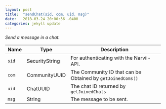 ```yaml
---
layout: post
title:  "sendChat(sid, com, uid, msg)"
date:   2018-03-24 20:00:36 -0400
categories: jekyll update
---
```

*Send a message in a chat.*

| Name  | Type           | Description                                                |
|-------|----------------|------------------------------------------------------------|
| `sid` | SecurityString | For authenticating with the Narvii-API.                    |
| `com` | CommunityUUID  | The Community ID that can be Obtained by `getJoinedComs()` |
| `uid` | ChatUUID       | The chat ID returned by `getJoinedChats`                   |
| `msg` | String         | The message to be sent.                                    |
